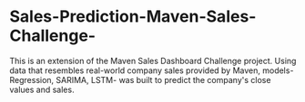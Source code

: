# Sales-Prediction-Maven-Sales-Challenge-
This is an extension of the Maven Sales Dashboard Challenge project. Using data that resembles real-world company sales provided by Maven, models-Regression, SARIMA, LSTM- was built to predict the company's close values and sales.
